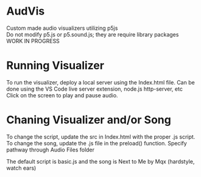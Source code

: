 # AudVis
Custom made audio visualizers utilizing p5js <br />
Do not modify p5.js or p5.sound.js; they are require library packages <br />
WORK IN PROGRESS

# Running Visualizer
To run the visualizer, deploy a local server using the Index.html file. Can be done using the VS Code live server extension, node.js http-server, etc
<br/>
Click on the screen to play and pause audio. <br/>

# Chaning Visualizer and/or Song
To change the script, update the src in Index.html with the proper .js script. <br />
To change the song, update the .js file in the preload() function. Specify pathway through Audio Files folder<br />

The default script is basic.js and the song is Next to Me by Mqx (hardstyle, watch ears) <br />
